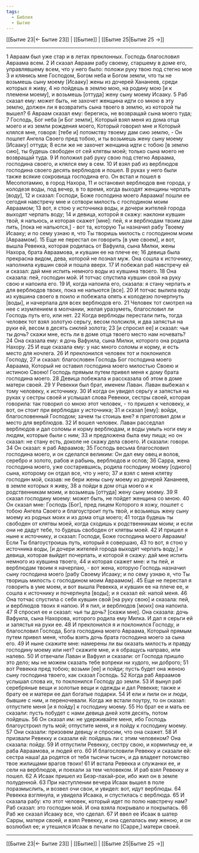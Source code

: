 ```yaml
---
tags:
  - Библия
  - Бытие
---
```

[[Бытие 23|← Бытие 23]] | [[Бытие]] | [[Бытие 25|Бытие 25 →]]

---
1 Авраам был уже стар и в летах преклонных. Господь благословил Авраама всем.
2 И сказал Авраам рабу своему, старшему в доме его, управлявшему всем, что у него было: положи руку твою под стегно мое
3 и клянись мне Господом, Богом неба и Богом земли, что ты не возьмешь сыну моему [Исааку] жены из дочерей Хананеев, среди которых я живу,
4 но пойдешь в землю мою, на родину мою [и к племени моему], и возьмешь [оттуда] жену сыну моему Исааку.
5 Раб сказал ему: может быть, не захочет женщина идти со мною в эту землю, должен ли я возвратить сына твоего в землю, из которой ты вышел?
6 Авраам сказал ему: берегись, не возвращай сына моего туда;
7 Господь, Бог неба [и Бог земли], Который взял меня из дома отца моего и из земли рождения моего, Который говорил мне и Который клялся мне, говоря: [тебе и] потомству твоему дам сию землю, - Он пошлет Ангела Своего пред тобою, и ты возьмешь жену сыну моему [Исааку] оттуда;
8 если же не захочет женщина идти с тобою [в землю сию], ты будешь свободен от сей клятвы моей; только сына моего не возвращай туда.
9 И положил раб руку свою под стегно Авраама, господина своего, и клялся ему в сем.
10 И взял раб из верблюдов господина своего десять верблюдов и пошел. В руках у него были также всякие сокровища господина его. Он встал и пошел в Месопотамию, в город Нахора,
11 и остановил верблюдов вне города, у колодезя воды, под вечер, в то время, когда выходят женщины черпать [воду],
12 и сказал: Господи, Боже господина моего Авраама! пошли ее сегодня навстречу мне и сотвори милость с господином моим Авраамом;
13 вот, я стою у источника воды, и дочери жителей города выходят черпать воду;
14 и девица, которой я скажу: наклони кувшин твой, я напьюсь, и которая скажет [мне]: пей, я и верблюдам твоим дам пить, [пока не напьются,] - вот та, которую Ты назначил рабу Твоему Исааку; и по сему узнаю я, что Ты творишь милость с господином моим [Авраамом].
15 Еще не перестал он говорить [в уме своем], и вот, вышла Ревекка, которая родилась от Вафуила, сына Милки, жены Нахора, брата Авраамова, и кувшин ее на плече ее;
16 девица была прекрасна видом, дева, которой не познал муж. Она сошла к источнику, наполнила кувшин свой и пошла вверх.
17 И побежал раб навстречу ей и сказал: дай мне испить немного воды из кувшина твоего.
18 Она сказала: пей, господин мой. И тотчас спустила кувшин свой на руку свою и напоила его.
19 И, когда напоила его, сказала: я стану черпать и для верблюдов твоих, пока не напьются [все].
20 И тотчас вылила воду из кувшина своего в поило и побежала опять к колодезю почерпнуть [воды], и начерпала для всех верблюдов его.
21 Человек тот смотрел на нее с изумлением в молчании, желая уразуметь, благословил ли Господь путь его, или нет.
22 Когда верблюды перестали пить, тогда человек тот взял золотую серьгу, весом полсикля, и два запястья на руки ей, весом в десять сиклей золота;
23 [и спросил ее] и сказал: чья ты дочь? скажи мне, есть ли в доме отца твоего место нам ночевать?
24 Она сказала ему: я дочь Вафуила, сына Милки, которого она родила Нахору.
25 И еще сказала ему: у нас много соломы и корму, и есть место для ночлега.
26 И преклонился человек тот и поклонился Господу,
27 и сказал: благословен Господь Бог господина моего Авраама, Который не оставил господина моего милостью Своею и истиною Своею! Господь прямым путем привел меня к дому брата господина моего.
28 Девица побежала и рассказала об этом в доме матери своей.
29 У Ревекки был брат, именем Лаван. Лаван выбежал к тому человеку, к источнику.
30 И когда он увидел серьгу и запястья на руках у сестры своей и услышал слова Ревекки, сестры своей, которая говорила: так говорил со мною этот человек, - то пришел к человеку, и вот, он стоит при верблюдах у источника;
31 и сказал [ему]: войди, благословенный Господом; зачем ты стоишь вне? я приготовил дом и место для верблюдов.
32 И вошел человек. Лаван расседлал верблюдов и дал соломы и корму верблюдам, и воды умыть ноги ему и людям, которые были с ним;
33 и предложена была ему пища; но он сказал: не стану есть, доколе не скажу дела своего. И сказали: говори.
34 Он сказал: я раб Авраамов;
35 Господь весьма благословил господина моего, и он сделался великим: Он дал ему овец и волов, серебро и золото, рабов и рабынь, верблюдов и ослов;
36 Сарра, жена господина моего, уже состарившись, родила господину моему [одного] сына, которому он отдал все, что у него;
37 и взял с меня клятву господин мой, сказав: не бери жены сыну моему из дочерей Хананеев, в земле которых я живу,
38 а пойди в дом отца моего и к родственникам моим, и возьмешь [оттуда] жену сыну моему.
39 Я сказал господину моему: может быть, не пойдет женщина со мною.
40 Он сказал мне: Господь [Бог], пред лицем Которого я хожу, пошлет с тобою Ангела Своего и благоустроит путь твой, и возьмешь жену сыну моему из родных моих и из дома отца моего;
41 тогда будешь ты свободен от клятвы моей, когда сходишь к родственникам моим; и если они не дадут тебе, то будешь свободен от клятвы моей.
42 И пришел я ныне к источнику, и сказал: Господи, Боже господина моего Авраама! Если Ты благоустроишь путь, который я совершаю,
43 то вот, я стою у источника воды, [и дочери жителей города выходят черпать воду,] и девица, которая выйдет почерпать, и которой я скажу: дай мне испить немного из кувшина твоего,
44 и которая скажет мне: и ты пей, и верблюдам твоим я начерпаю, - вот жена, которую Господь назначил сыну господина моего [рабу Своему Исааку; и по сему узнаю я, что Ты творишь милость с господином моим Авраамом].
45 Еще не перестал я говорить в уме моем, и вот вышла Ревекка, и кувшин ее на плече ее, и сошла к источнику и почерпнула [воды]; и я сказал ей: напой меня.
46 Она тотчас спустила с себя кувшин свой [на руку свою] и сказала: пей, и верблюдов твоих я напою. И я пил, и верблюдов [моих] она напоила.
47 Я спросил ее и сказал: чья ты дочь? [скажи мне]. Она сказала: дочь Вафуила, сына Нахорова, которого родила ему Милка. И дал я серьги ей и запястья на руки ее.
48 И преклонился я и поклонился Господу, и благословил Господа, Бога господина моего Авраама, Который прямым путем привел меня, чтобы взять дочь брата господина моего за сына его.
49 И ныне скажите мне: намерены ли вы оказать милость и правду господину моему или нет? скажите мне, и я обращусь направо, или налево.
50 И отвечали Лаван и Вафуил и сказали: от Господа пришло это дело; мы не можем сказать тебе вопреки ни худого, ни доброго;
51 вот Ревекка пред тобою; возьми [ее] и пойди; пусть будет она женою сыну господина твоего, как сказал Господь.
52 Когда раб Авраамов услышал слова их, то поклонился Господу до земли.
53 И вынул раб серебряные вещи и золотые вещи и одежды и дал Ревекке; также и брату ее и матери ее дал богатые подарки.
54 И ели и пили он и люди, бывшие с ним, и переночевали. Когда же встали поутру, то он сказал: отпустите меня [и я пойду] к господину моему.
55 Но брат ее и мать ее сказали: пусть побудет с нами девица дней хотя десять, потом пойдешь.
56 Он сказал им: не удерживайте меня, ибо Господь благоустроил путь мой; отпустите меня, и я пойду к господину моему.
57 Они сказали: призовем девицу и спросим, что она скажет.
58 И призвали Ревекку и сказали ей: пойдешь ли с этим человеком? Она сказала: пойду.
59 И отпустили Ревекку, сестру свою, и кормилицу ее, и раба Авраамова, и людей его.
60 И благословили Ревекку и сказали ей: сестра наша! да родятся от тебя тысячи тысяч, и да владеет потомство твое жилищами врагов твоих!
61 И встала Ревекка и служанки ее, и сели на верблюдов, и поехали за тем человеком. И раб взял Ревекку и пошел.
62 А Исаак пришел из Беэр-лахай-рои, ибо жил он в земле полуденной.
63 При наступлении вечера Исаак вышел в поле поразмыслить, и возвел очи свои, и увидел: вот, идут верблюды.
64 Ревекка взглянула, и увидела Исаака, и спустилась с верблюда.
65 И сказала рабу: кто этот человек, который идет по полю навстречу нам? Раб сказал: это господин мой. И она взяла покрывало и покрылась.
66 Раб же сказал Исааку все, что сделал.
67 И ввел ее Исаак в шатер Сарры, матери своей, и взял Ревекку, и она сделалась ему женою, и он возлюбил ее; и утешился Исаак в печали по [Сарре,] матери своей.

---
[[Бытие 23|← Бытие 23]] | [[Бытие]] | [[Бытие 25|Бытие 25 →]]